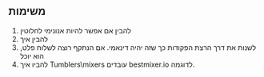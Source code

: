 ## משימות
1. להבין אם אפשר להיות אנונימי לחלוטין
2. להבין איך
3. לשנות את דרך הרצת הפקודות כך שזה יהיה דינאמי. אם הנתקף רוצה לשלוח פלט, הוא יוכל
4. להביו איך Tumblers\mixers עובדים bestmixer.io לדוגמה.
